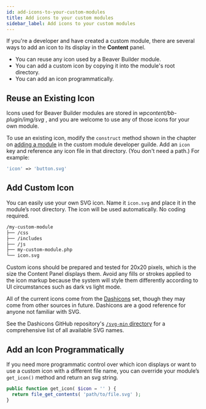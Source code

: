 ```yaml
---
id: add-icons-to-your-custom-modules
title: Add icons to your custom modules
sidebar_label: Add icons to your custom modules
---
```


If you're a developer and have created a custom module, there are several ways to add an icon to its display in the **Content** panel.

* You can reuse any icon used by a Beaver Builder module.
* You can add a custom icon by copying it into the module's root directory.
* You can add an icon programmatically.

## Reuse an Existing Icon

Icons used for Beaver Builder modules are stored in _wpcontent/bb-plugin/img/svg_ , and you are welcome to use any of those icons for your own module.

To use an existing icon, modify the `construct` method shown in the chapter on
[adding a module](/beaver-builder/developer/custom-modules/02-add-a-module-to-your-plugin.md) in the custom module developer guilde. Add an `icon` key and reference any icon file in that directory. (You don't need a
path.) For example:

```php
'icon' => 'button.svg'
```

## Add Custom Icon

You can easily use your own SVG icon. Name it `icon.svg` and place it in the module’s root directory. The icon will be used automatically. No coding required.

```bash {6}
/my-custom-module
├── /css
├── /includes
├── /js
├── my-custom-module.php
└── icon.svg
```

Custom icons should be prepared and tested for 20x20 pixels, which is the size the Content Panel displays them. Avoid any fills or strokes applied to the icon markup because the system will style them differently according to UI circumstances such as dark vs light mode.

All of the current icons come from the [Dashicons](https://developer.wordpress.org/resource/dashicons/) set, though they may come from other sources in future. Dashicons are a good reference for anyone not familiar with SVG.

See the Dashicons GitHub repository's [`/svg-min` directory](https://github.com/WordPress/dashicons) for a comprehensive list of all available SVG names.

## Add an Icon Programmatically

If you need more programmatic control over which icon displays or want to use
a custom icon with a different file name, you can override your module’s
`get_icon()` method and return an svg string.

```php
public function get_icon( $icon = '' ) {
  return file_get_contents( 'path/to/file.svg' );
}
```

